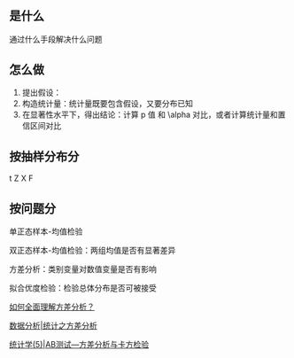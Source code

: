 # 

## 是什么
通过什么手段解决什么问题


## 怎么做

1. 提出假设：
2. 构造统计量：统计量既要包含假设，又要分布已知
3. 在显著性水平下，得出结论：计算 p 值 和 \alpha 对比，或者计算统计量和置信区间对比


## 按抽样分布分

t Z X F


## 按问题分

单正态样本-均值检验

双正态样本-均值检验：两组均值是否有显著差异

方差分析：类别变量对数值变量是否有影响

拟合优度检验：检验总体分布是否可被接受


[如何全面理解方差分析？](https://zhuanlan.zhihu.com/p/49216267)


[数据分析|统计之方差分析](https://zhuanlan.zhihu.com/p/107050301)

[统计学(5)|AB测试—方差分析与卡方检验](https://zhuanlan.zhihu.com/p/343035293)